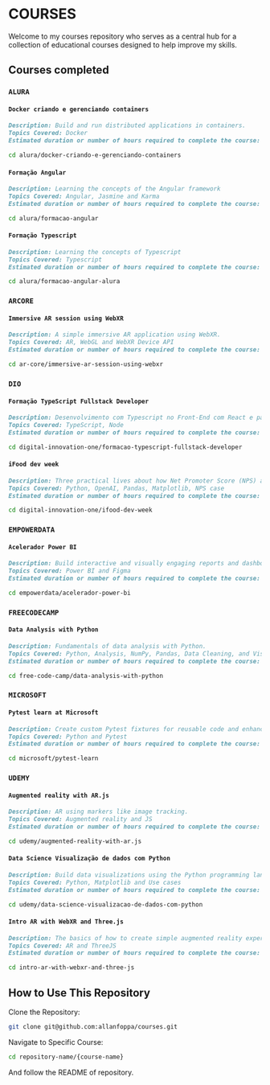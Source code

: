 # COURSES

Welcome to my courses repository who serves as a central hub for a collection of educational courses designed to help improve my skills.

## Courses completed

### `ALURA`

#### `Docker criando e gerenciando containers`

```markdown
Description: Build and run distributed applications in containers.
Topics Covered: Docker
Estimated duration or number of hours required to complete the course: N/A
```

```bash
cd alura/docker-criando-e-gerenciando-containers
```

#### `Formação Angular`

```markdown
Description: Learning the concepts of the Angular framework
Topics Covered: Angular, Jasmine and Karma
Estimated duration or number of hours required to complete the course: N/A
```

```bash
cd alura/formacao-angular
```

#### `Formação Typescript`

```markdown
Description: Learning the concepts of Typescript
Topics Covered: Typescript
Estimated duration or number of hours required to complete the course: N/A
```

```bash
cd alura/formacao-angular-alura
```

### `ARCORE`

#### `Immersive AR session using WebXR`

```markdown
Description: A simple immersive AR application using WebXR.
Topics Covered: AR, WebGL and WebXR Device API
Estimated duration or number of hours required to complete the course: N/A
```

```bash
cd ar-core/immersive-ar-session-using-webxr
```

### `DIO`

#### `Formação TypeScript Fullstack Developer`

```markdown
Description: Desenvolvimento com Typescript no Front-End com React e para o Back-End com Node.
Topics Covered: TypeScript, Node
Estimated duration or number of hours required to complete the course: 44h
```

```bash
cd digital-innovation-one/formacao-typescript-fullstack-developer
```

#### `iFood dev week`

```markdown
Description: Three practical lives about how Net Promoter Score (NPS) analysis. Using Python and AI to analyse of comments sentiments.
Topics Covered: Python, OpenAI, Pandas, Matplotlib, NPS case
Estimated duration or number of hours required to complete the course: N/A
```

```bash
cd digital-innovation-one/ifood-dev-week
```

### `EMPOWERDATA`

#### `Acelerador Power BI`

```markdown
Description: Build interactive and visually engaging reports and dashboards.
Topics Covered: Power BI and Figma
Estimated duration or number of hours required to complete the course: N/A
```

```bash
cd empowerdata/acelerador-power-bi
```

### `FREECODECAMP`

#### `Data Analysis with Python`

```markdown
Description: Fundamentals of data analysis with Python.
Topics Covered: Python, Analysis, NumPy, Pandas, Data Cleaning, and Visualizations
Estimated duration or number of hours required to complete the course: 300h
```

```bash
cd free-code-camp/data-analysis-with-python
```

### `MICROSOFT`

#### `Pytest learn at Microsoft`

```markdown
Description: Create custom Pytest fixtures for reusable code and enhance multi-input testing with parameterization.
Topics Covered: Python and Pytest
Estimated duration or number of hours required to complete the course: 20min
```

```bash
cd microsoft/pytest-learn
```

### `UDEMY`

#### `Augmented reality with AR.js`

```markdown
Description: AR using markers like image tracking.
Topics Covered: Augmented reality and JS
Estimated duration or number of hours required to complete the course: N/A
```

```bash
cd udemy/augmented-reality-with-ar.js
```

#### `Data Science Visualização de dados com Python`

```markdown
Description: Build data visualizations using the Python programming language and Pyplot library.
Topics Covered: Python, Matplotlib and Use cases
Estimated duration or number of hours required to complete the course: 1h
```

```bash
cd udemy/data-science-visualizacao-de-dados-com-python
```

#### `Intro AR with WebXR and Three.js`

```markdown
Description: The basics of how to create simple augmented reality experiences on the web and a basic understanding of how to design and code 3D experiences.
Topics Covered: AR and ThreeJS
Estimated duration or number of hours required to complete the course: 2,5h
```

```bash
cd intro-ar-with-webxr-and-three-js
```

## How to Use This Repository

Clone the Repository:

```bash
git clone git@github.com:allanfoppa/courses.git
```

Navigate to Specific Course:

```bash
cd repository-name/{course-name}
```

And follow the README of repository.
